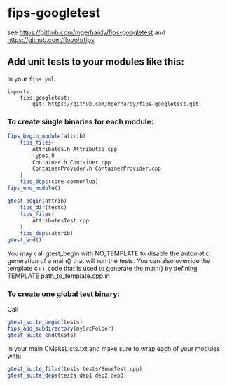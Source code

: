 # fips-googletest

see https://github.com/mgerhardy/fips-googletest and https://github.com/floooh/fips

## Add unit tests to your modules like this:

In your `fips.yml`:
```
imports:
    fips-googletest:
        git: https://github.com/mgerhardy/fips-googletest.git
```

### To create single binaries for each module:
```cmake
fips_begin_module(attrib)
	fips_files(
		Attributes.h Attributes.cpp
		Types.h
		Container.h Container.cpp
		ContainerProvider.h ContainerProvider.cpp
	)
	fips_deps(core commonlua)
fips_end_module()

gtest_begin(attrib)
	fips_dir(tests)
	fips_files(
		AttributesTest.cpp
	)
	fips_deps(attrib)
gtest_end()
```

You may call gtest_begin with NO_TEMPLATE to disable the automatic generation of
a main() that will run the tests. You can also override the template c++ code that
is used to generate the main() by defining TEMPLATE path_to_template.cpp.in

### To create one global test binary:
Call
```cmake
gtest_suite_begin(tests)
fips_add_subdirectory(mySrcFolder)
gtest_suite_end(tests)
```
in your main CMakeLists.txt and make sure to wrap each of your modules with:
```cmake
gtest_suite_files(tests tests/SomeTest.cpp)
gtest_suite_deps(tests dep1 dep2 dep3)
```
